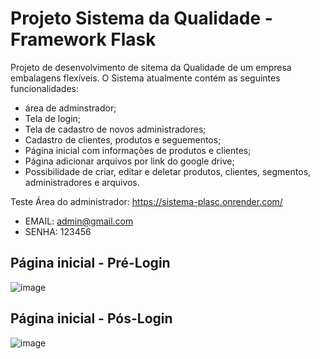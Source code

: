 # Projeto Sistema da Qualidade - Framework Flask

Projeto de desenvolvimento de sitema da Qualidade de um empresa embalagens flexíveis.
O Sistema atualmente contém as seguintes funcionalidades:
- área de adminstrador;
- Tela de login;
- Tela de cadastro de novos administradores;
- Cadastro de clientes, produtos e seguementos;
- Página inicial com informações de produtos e clientes;
- Página adicionar arquivos por link do google drive;
- Possibilidade de criar, editar e deletar produtos, clientes, segmentos, administradores e arquivos.

Teste Área do administrador: https://sistema-plasc.onrender.com/
- EMAIL: admin@gmail.com
- SENHA: 123456

## Página inicial - Pré-Login
![image](https://github.com/gladistory/backup_plasc/assets/69911251/f94c9373-aee0-498b-9250-a31394ab59c7)

## Página inicial - Pós-Login
![image](https://github.com/gladistory/backup_plasc/assets/69911251/25615ce3-8e8c-48b0-9aef-28bcaff40251)

